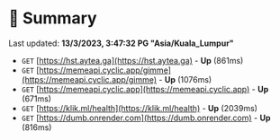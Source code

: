 # 📖 Summary
Last updated: **13/3/2023, 3:47:32 PG "Asia/Kuala_Lumpur"**

- `GET` [https://hst.aytea.ga](https://hst.aytea.ga) - **Up** (861ms)
- `GET` [https://memeapi.cyclic.app/gimme](https://memeapi.cyclic.app/gimme) - **Up** (1076ms)
- `GET` [https://memeapi.cyclic.app](https://memeapi.cyclic.app) - **Up** (671ms)
- `GET` [https://klik.ml/health](https://klik.ml/health) - **Up** (2039ms)
- `GET` [https://dumb.onrender.com](https://dumb.onrender.com) - **Up** (816ms)
